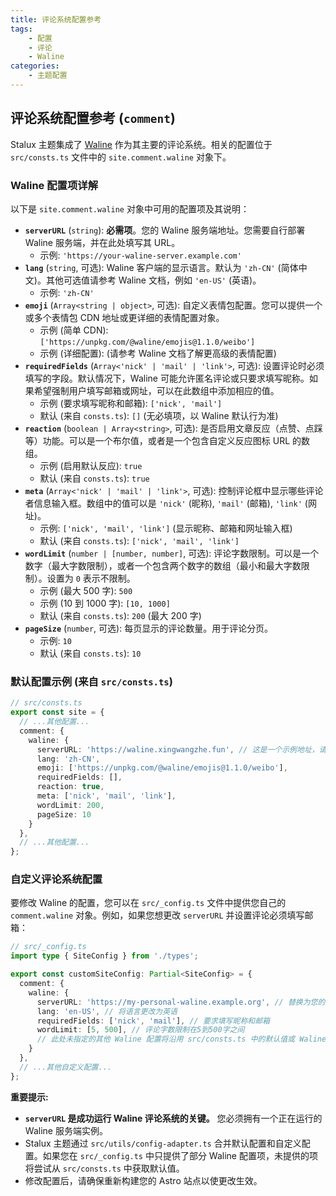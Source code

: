```yaml
---
title: 评论系统配置参考
tags:
    - 配置
    - 评论
    - Waline
categories:
    - 主题配置
---
```


## 评论系统配置参考 (`comment`)

Stalux 主题集成了 [Waline](https://waline.js.org/) 作为其主要的评论系统。相关的配置位于 `src/consts.ts` 文件中的 `site.comment.waline` 对象下。

### Waline 配置项详解

以下是 `site.comment.waline` 对象中可用的配置项及其说明：

- **`serverURL`** (`string`): **必需项**。您的 Waline 服务端地址。您需要自行部署 Waline 服务端，并在此处填写其 URL。
  - 示例: `'https://your-waline-server.example.com'`
- **`lang`** (`string`, 可选): Waline 客户端的显示语言。默认为 `'zh-CN'` (简体中文)。其他可选值请参考 Waline 文档，例如 `'en-US'` (英语)。
  - 示例: `'zh-CN'`
- **`emoji`** (`Array<string | object>`, 可选): 自定义表情包配置。您可以提供一个或多个表情包 CDN 地址或更详细的表情配置对象。
  - 示例 (简单 CDN): `['https://unpkg.com/@waline/emojis@1.1.0/weibo']`
  - 示例 (详细配置): (请参考 Waline 文档了解更高级的表情配置)
- **`requiredFields`** (`Array<'nick' | 'mail' | 'link'>`, 可选): 设置评论时必须填写的字段。默认情况下，Waline 可能允许匿名评论或只要求填写昵称。如果希望强制用户填写邮箱或网址，可以在此数组中添加相应的值。
  - 示例 (要求填写昵称和邮箱): `['nick', 'mail']`
  - 默认 (来自 `consts.ts`): `[]` (无必填项，以 Waline 默认行为准)
- **`reaction`** (`boolean | Array<string>`, 可选): 是否启用文章反应（点赞、点踩等）功能。可以是一个布尔值，或者是一个包含自定义反应图标 URL 的数组。
  - 示例 (启用默认反应): `true`
  - 默认 (来自 `consts.ts`): `true`
- **`meta`** (`Array<'nick' | 'mail' | 'link'>`, 可选): 控制评论框中显示哪些评论者信息输入框。数组中的值可以是 `'nick'` (昵称), `'mail'` (邮箱), `'link'` (网址)。
  - 示例: `['nick', 'mail', 'link']` (显示昵称、邮箱和网址输入框)
  - 默认 (来自 `consts.ts`): `['nick', 'mail', 'link']`
- **`wordLimit`** (`number | [number, number]`, 可选): 评论字数限制。可以是一个数字（最大字数限制），或者一个包含两个数字的数组（最小和最大字数限制）。设置为 `0` 表示不限制。
  - 示例 (最大 500 字): `500`
  - 示例 (10 到 1000 字): `[10, 1000]`
  - 默认 (来自 `consts.ts`): `200` (最大 200 字)
- **`pageSize`** (`number`, 可选): 每页显示的评论数量。用于评论分页。
  - 示例: `10`
  - 默认 (来自 `consts.ts`): `10`

### 默认配置示例 (来自 `src/consts.ts`)

```typescript
// src/consts.ts
export const site = {
  // ...其他配置...
  comment: {
    waline: {
      serverURL: 'https://waline.xingwangzhe.fun', // 这是一个示例地址，请替换为您自己的
      lang: 'zh-CN',
      emoji: ['https://unpkg.com/@waline/emojis@1.1.0/weibo'],
      requiredFields: [],
      reaction: true,
      meta: ['nick', 'mail', 'link'],
      wordLimit: 200,
      pageSize: 10
    }
  },
  // ...其他配置...
};
```

### 自定义评论系统配置

要修改 Waline 的配置，您可以在 `src/_config.ts` 文件中提供您自己的 `comment.waline` 对象。例如，如果您想更改 `serverURL` 并设置评论必须填写邮箱：

```typescript
// src/_config.ts
import type { SiteConfig } from './types';

export const customSiteConfig: Partial<SiteConfig> = {
  comment: {
    waline: {
      serverURL: 'https://my-personal-waline.example.org', // 替换为您的 Waline 服务地址
      lang: 'en-US', // 将语言更改为英语
      requiredFields: ['nick', 'mail'], // 要求填写昵称和邮箱
      wordLimit: [5, 500], // 评论字数限制在5到500字之间
      // 此处未指定的其他 Waline 配置将沿用 src/consts.ts 中的默认值或 Waline 自身的默认值
    }
  },
  // ...其他自定义配置...
};
```

**重要提示:**

*   **`serverURL` 是成功运行 Waline 评论系统的关键。** 您必须拥有一个正在运行的 Waline 服务端实例。
*   Stalux 主题通过 `src/utils/config-adapter.ts` 合并默认配置和自定义配置。如果您在 `src/_config.ts` 中只提供了部分 Waline 配置项，未提供的项将尝试从 `src/consts.ts` 中获取默认值。
*   修改配置后，请确保重新构建您的 Astro 站点以使更改生效。
